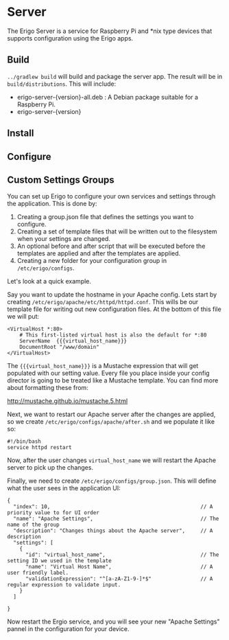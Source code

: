 Server
======

The Erigo Server is a service for Raspberry Pi and *nix type devices that 
supports configuration using the Erigo apps.

Build
-----

```../gradlew build``` will build and package the server app. The result
will be in ```build/distributions```. This will include:

 * erigo-server-{version}-all.deb : A Debian package suitable for a Raspberry Pi.
 * erigo-server-{version}


Install
-------




Configure
---------





Custom Settings Groups
----------------------

You can set up Erigo to configure your own services and settings through 
the application. This is done by:

 1. Creating a group.json file that defines the settings you want to configure.
 2. Creating a set of template files that will be written out to the filesystem
 when your settings are changed.
 3. An optional before and after script that will be executed before the templates
 are applied and after the templates are applied.
 4. Creating a new folder for your configuration group in ```/etc/erigo/configs```.
 
Let's look at a quick example. 

Say you want to update the hostname in your Apache config. Lets start by creating 
```/etc/erigo/apache/etc/httpd/httpd.conf```. This wills be our template file for writing
out new configuration files. At the bottom of this file we will put:

```
<VirtualHost *:80>
    # This first-listed virtual host is also the default for *:80
    ServerName  {{{virtual_host_name}}}  
    DocumentRoot "/www/domain"
</VirtualHost>
```

The ```{{{virtual_host_name}}}``` is a Mustache expression that will get populated with
our setting value. Every file you place inside your config director is going to be treated
like a Mustache template. You can find more about formatting these from:

http://mustache.github.io/mustache.5.html

Next, we want to restart our Apache server after the changes are applied, so we create 
```/etc/erigo/configs/apache/after.sh``` and we populate it like so:

```$bash
#!/bin/bash
service httpd restart
```

Now, after the user changes ```virtual_host_name``` we will restart the Apache server to 
pick up the changes.

Finally, we need to create ```/etc/erigo/configs/group.json```. This will define what the
user sees in the application UI:

```$json
{
  "index": 10,                                                 // A priority value to for UI order
  "name": "Apache Settings",                                   // The name of the group
  "description": "Changes things about the Apache server",     // A description
  "settings": [
    {
      "id": "virtual_host_name",                               // The setting ID we used in the template
      "name": "Virtual Host Name",                             // A user friendly label.
      "validationExpression": "^[a-zA-Z1-9-]*$"                // A regular expression to validate input.
    }
  ]

}
```

Now restart the Ergio service, and you will see your new "Apache Settings" pannel in the configuration for
your device.